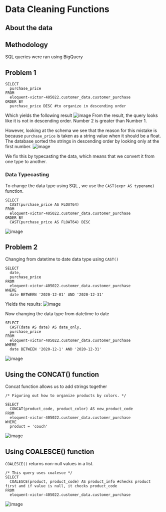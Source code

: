 # Data Cleaning Functions 
## About the data

## Methodology 
SQL queries were ran using BigQuery 

## Problem 1

```
SELECT
  purchase_price 
FROM
  eloquent-victor-405022.customer_data.customer_purchase
ORDER BY
  purchase_price DESC #to organize in descending order
```
Which yields the following result
![image](https://github.com/betyvelavi/data-portfolio/assets/70249199/841055b2-b122-42da-825a-363acc7c5628)
From the result, the query looks like it is not in descending order. Number 2 is greater than Number 1. 

However, looking at the schema we see that the reason for this mistake is because `purchase_price` is taken as a string value when it should be a float. The database sorted the strings in descending order by looking only at the first number. 
![image](https://github.com/betyvelavi/data-portfolio/assets/70249199/c613448a-1197-4487-bf8e-51bd8eb76272)

We fix this by typecasting the data, which means that we convert it from one type to another. 

### Data Typecasting 
To change the data type using SQL , we use the `CAST(expr AS typename)` function. 
```
SELECT
  CAST(purchase_price AS FLOAT64) 
FROM
  eloquent-victor-405022.customer_data.customer_purchase
ORDER BY
  CAST(purchase_price AS FLOAT64) DESC
```
![image](https://github.com/betyvelavi/data-portfolio/assets/70249199/3a0d23ef-d721-421f-b44e-84bce491ce47)

## Problem 2
Changing from datetime to date data type using `CAST()` 
```
SELECT 
  date,
  purchase_price
FROM
  eloquent-victor-405022.customer_data.customer_purchase
WHERE 
  date BETWEEN '2020-12-01' AND '2020-12-31'
```
Yields the results: 
![image](https://github.com/betyvelavi/data-portfolio/assets/70249199/3f1dfa99-4aa3-42a8-a816-8fffc0fe64f5)

Now changing the data type from datetime to date

```
SELECT
  CAST(date AS date) AS date_only,
  purchase_price
FROM
  eloquent-victor-405022.customer_data.customer_purchase
WHERE
  date BETWEEN '2020-12-1' AND '2020-12-31'
```
![image](https://github.com/betyvelavi/data-portfolio/assets/70249199/05e35470-62a8-4a5a-afa6-994855507f8b)

## Using the CONCAT() function
Concat function allows us to add strings together 
```
/* Figuring out how to organize products by colors. */

SELECT
  CONCAT(product_code, product_color) AS new_product_code
FROM
  eloquent-victor-405022.customer_data.customer_purchase
WHERE
  product = 'couch'
```
![image](https://github.com/betyvelavi/data-portfolio/assets/70249199/7ae714ad-f9e1-458c-9246-636839c152a3)

## Using COALESCE() function 
`COALESCE()` returns non-null values in a list. 
```
/* This query uses coalesce */
SELECT
  COALESCE(product, product_code) AS product_info #checks product first and if value is null, it checks product_code
FROM
  eloquent-victor-405022.customer_data.customer_purchase
```
![image](https://github.com/betyvelavi/data-portfolio/assets/70249199/87562072-28f9-475b-9425-372ba2a57873)
